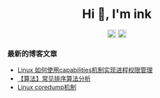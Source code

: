 <h1 align="center">Hi 👋, I'm ink</h1>

<p align="center">
<a href="https://kaggle.com/inkhuang" target="blank"><img align="center" src="https://cdn.jsdelivr.net/npm/simple-icons@3.0.1/icons/kaggle.svg" alt="inkhuang" height="20" width="20" /></a>
<a href="https://leetcode-cn.com/ink007" target="blank"><img align="center" src="https://cdn.jsdelivr.net/npm/simple-icons@3.0.1/icons/leetcode.svg" alt="ink-hz" height="20" width="20" /></a>
</p>


### 最新的博客文章
<!-- BLOG-POST-LIST:START -->
- [Linux 如何使用capabilities机制实现进程权限管理](http://www.ink-hz.cn/2021/08/02/Linux/Linux_capabilities/)
- [【算法】常见排序算法分析](http://www.ink-hz.cn/2020/10/14/algorithm/sort/)
- [Linux coredump机制](http://www.ink-hz.cn/2020/08/08/Linux/Linux_coredump/)
<!-- BLOG-POST-LIST:END -->

<br/>

<!--
![Anurag's github stats](https://github-readme-stats.vercel.app/api?username=ink-hz&show_icons=true&theme=radical)

![Top Langs](https://github-readme-stats.vercel.app/api/top-langs/?username=ink-hz&layout=compact&hide=html)
-->

